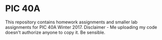 # PIC 40A

This repository contains homework assignments and smaller lab assignments for PIC 40A Winter 2017. 
Disclaimer - Me uploading my code doesn't authorize anyone to copy it. Be sensible.


